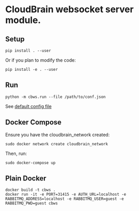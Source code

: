 # CloudBrain websocket server module.

## Setup
```
pip install . --user
```
Or if you plan to modify the code:
```
pip install -e . --user
```

## Run
```
python -m cbws.run --file /path/to/conf.json
```

See [default config file](https://github.com/cloudbrain/cloudbrain-websocket-server/blob/master/examples/ws_server_config.json)

## Docker Compose
Ensure you have the cloudbrain_network created:
```
sudo docker network create cloudbrain_network
```
Then, run:
```
sudo docker-compose up
```

## Plain Docker
```
docker build -t cbws .
docker run -it -e PORT=31415 -e AUTH_URL=localhost -e RABBITMQ_ADDRESS=localhost -e RABBITMQ_USER=guest -e RABBITMQ_PWD=guest cbws
```

